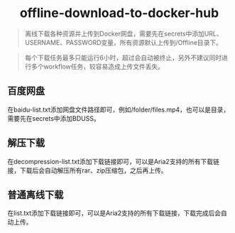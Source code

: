 <h1 align="center">offline-download-to-docker-hub</h1>

> 离线下载各种资源并上传到Docker网盘，需要先在secrets中添加URL、USERNAME、PASSWORD变量，所有资源默认上传到/Offline目录下。

> 每个下载任务最多只能运行6小时，超过会自动被终止，另外不建议同时进行多个workflow任务，较容易造成上传文件丢失。

## 百度网盘
在baidu-list.txt添加网盘文件路径即可，例如/folder/files.mp4，也可以是目录，需要先在secrets中添加BDUSS。

## 解压下载
在decompression-list.txt添加下载链接即可，可以是Aria2支持的所有下载链接，下载后会自动解压所有rar、zip压缩包，之后再上传。

## 普通离线下载
在list.txt添加下载链接即可，可以是Aria2支持的所有下载链接，下载完成后会自动上传。
